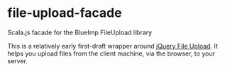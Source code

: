 # file-upload-facade

Scala.js facade for the BlueImp FileUpload library

This is a relatively early first-draft wrapper around
[jQuery File Upload](https://blueimp.github.io/jQuery-File-Upload/).
It helps you upload files from the client machine, via the browser,
to your server.
